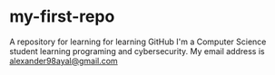 # my-first-repo
A repository for learning for learning GitHub 
I'm a Computer Science student learning programing and cybersecurity. 
My email address is alexander98ayal@gmail.com 
